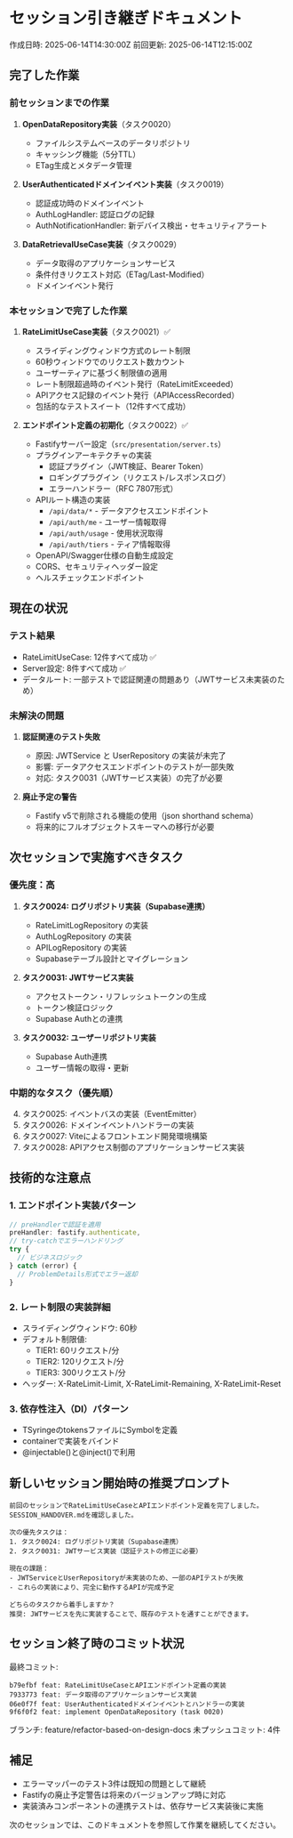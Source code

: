 # セッション引き継ぎドキュメント

作成日時: 2025-06-14T14:30:00Z
前回更新: 2025-06-14T12:15:00Z

## 完了した作業

### 前セッションまでの作業
1. **OpenDataRepository実装**（タスク0020）
   - ファイルシステムベースのデータリポジトリ
   - キャッシング機能（5分TTL）
   - ETag生成とメタデータ管理

2. **UserAuthenticatedドメインイベント実装**（タスク0019）
   - 認証成功時のドメインイベント
   - AuthLogHandler: 認証ログの記録
   - AuthNotificationHandler: 新デバイス検出・セキュリティアラート

3. **DataRetrievalUseCase実装**（タスク0029）
   - データ取得のアプリケーションサービス
   - 条件付きリクエスト対応（ETag/Last-Modified）
   - ドメインイベント発行

### 本セッションで完了した作業

1. **RateLimitUseCase実装**（タスク0021）✅
   - スライディングウィンドウ方式のレート制限
   - 60秒ウィンドウでのリクエスト数カウント
   - ユーザーティアに基づく制限値の適用
   - レート制限超過時のイベント発行（RateLimitExceeded）
   - APIアクセス記録のイベント発行（APIAccessRecorded）
   - 包括的なテストスイート（12件すべて成功）

2. **エンドポイント定義の初期化**（タスク0022）✅
   - Fastifyサーバー設定（`src/presentation/server.ts`）
   - プラグインアーキテクチャの実装
     - 認証プラグイン（JWT検証、Bearer Token）
     - ロギングプラグイン（リクエスト/レスポンスログ）
     - エラーハンドラー（RFC 7807形式）
   - APIルート構造の実装
     - `/api/data/*` - データアクセスエンドポイント
     - `/api/auth/me` - ユーザー情報取得
     - `/api/auth/usage` - 使用状況取得
     - `/api/auth/tiers` - ティア情報取得
   - OpenAPI/Swagger仕様の自動生成設定
   - CORS、セキュリティヘッダー設定
   - ヘルスチェックエンドポイント

## 現在の状況

### テスト結果
- RateLimitUseCase: 12件すべて成功 ✅
- Server設定: 8件すべて成功 ✅
- データルート: 一部テストで認証関連の問題あり（JWTサービス未実装のため）

### 未解決の問題

1. **認証関連のテスト失敗**
   - 原因: JWTService と UserRepository の実装が未完了
   - 影響: データアクセスエンドポイントのテストが一部失敗
   - 対応: タスク0031（JWTサービス実装）の完了が必要

2. **廃止予定の警告**
   - Fastify v5で削除される機能の使用（json shorthand schema）
   - 将来的にフルオブジェクトスキーマへの移行が必要

## 次セッションで実施すべきタスク

### 優先度：高

1. **タスク0024: ログリポジトリ実装（Supabase連携）**
   - RateLimitLogRepository の実装
   - AuthLogRepository の実装
   - APILogRepository の実装
   - Supabaseテーブル設計とマイグレーション

2. **タスク0031: JWTサービス実装**
   - アクセストークン・リフレッシュトークンの生成
   - トークン検証ロジック
   - Supabase Authとの連携

3. **タスク0032: ユーザーリポジトリ実装**
   - Supabase Auth連携
   - ユーザー情報の取得・更新

### 中期的なタスク（優先順）

4. タスク0025: イベントバスの実装（EventEmitter）
5. タスク0026: ドメインイベントハンドラーの実装
6. タスク0027: Viteによるフロントエンド開発環境構築
7. タスク0028: APIアクセス制御のアプリケーションサービス実装

## 技術的な注意点

### 1. エンドポイント実装パターン
```typescript
// preHandlerで認証を適用
preHandler: fastify.authenticate,
// try-catchでエラーハンドリング
try {
  // ビジネスロジック
} catch (error) {
  // ProblemDetails形式でエラー返却
}
```

### 2. レート制限の実装詳細
- スライディングウィンドウ: 60秒
- デフォルト制限値:
  - TIER1: 60リクエスト/分
  - TIER2: 120リクエスト/分
  - TIER3: 300リクエスト/分
- ヘッダー: X-RateLimit-Limit, X-RateLimit-Remaining, X-RateLimit-Reset

### 3. 依存性注入（DI）パターン
- TSyringeのtokensファイルにSymbolを定義
- containerで実装をバインド
- @injectable()と@inject()で利用

## 新しいセッション開始時の推奨プロンプト

```
前回のセッションでRateLimitUseCaseとAPIエンドポイント定義を完了しました。
SESSION_HANDOVER.mdを確認しました。

次の優先タスクは：
1. タスク0024: ログリポジトリ実装（Supabase連携）
2. タスク0031: JWTサービス実装（認証テストの修正に必要）

現在の課題：
- JWTServiceとUserRepositoryが未実装のため、一部のAPIテストが失敗
- これらの実装により、完全に動作するAPIが完成予定

どちらのタスクから着手しますか？
推奨: JWTサービスを先に実装することで、既存のテストを通すことができます。
```

## セッション終了時のコミット状況

最終コミット:
```
b79efbf feat: RateLimitUseCaseとAPIエンドポイント定義の実装
7933773 feat: データ取得のアプリケーションサービス実装
06e0f7f feat: UserAuthenticatedドメインイベントとハンドラーの実装
9f6f0f2 feat: implement OpenDataRepository (task 0020)
```

ブランチ: feature/refactor-based-on-design-docs
未プッシュコミット: 4件

## 補足

- エラーマッパーのテスト3件は既知の問題として継続
- Fastifyの廃止予定警告は将来のバージョンアップ時に対応
- 実装済みコンポーネントの連携テストは、依存サービス実装後に実施

次のセッションでは、このドキュメントを参照して作業を継続してください。